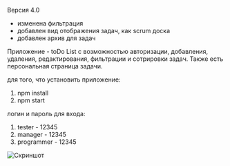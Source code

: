 Версия 4.0
- изменена фильтрация
- добавлен вид отображения задач, как scrum доска
- добавлен архив для задач

Приложение - toDo List с возможностью авторизации, добавления, удаления, редактирования, фильтрации и сотрировки задач. Также есть персональная страница задачи.

для того, что установить приложение:
1) npm install
2) npm start

логин и пароль для входа:
1) tester - 12345
2) manager - 12345
3) programmer - 12345

![Скриншот](https://github.com/Neremeev/image/raw/master/img/toDoList.png)
